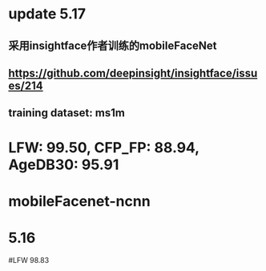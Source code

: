 # update 5.17
## 采用insightface作者训练的mobileFaceNet 
## https://github.com/deepinsight/insightface/issues/214
## training dataset: ms1m
# LFW: 99.50, CFP_FP: 88.94, AgeDB30: 95.91

# mobileFacenet-ncnn
# 5.16
#LFW 98.83


